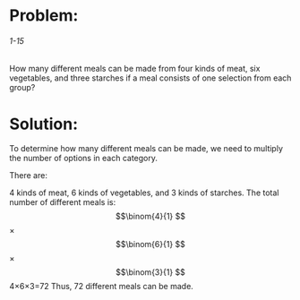 # Problem:
###### 1-15
How many different meals can be made from four kinds of meat, six vegetables,
and three starches if a meal consists of one selection from each group?

# Solution:
To determine how many different meals can be made, we need to multiply the number of options in each category.

There are:

4 kinds of meat,
6 kinds of vegetables, and
3 kinds of starches.
The total number of different meals is:
$$\binom{4}{1} $$× $$\binom{6}{1} $$× $$\binom{3}{1} $$
4×6×3=72
Thus, 72 different meals can be made.
